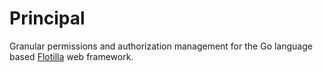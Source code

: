 # Principal

Granular permissions and authorization management for the Go language based [Flotilla](https://thrisp.github.io/flotilla/) web framework.
